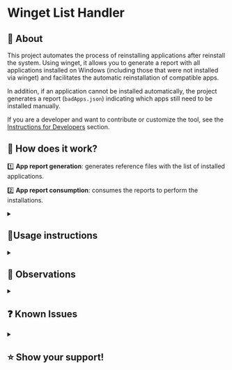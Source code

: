 # Winget List Handler

## 🔎 About

This project automates the process of reinstalling applications after reinstall the system. Using winget, it allows you to generate a report with all applications installed on Windows (including those that were not installed via winget) and facilitates the automatic reinstallation of compatible apps.

In addition, if an application cannot be installed automatically, the project generates a report (`badApps.json`) indicating which apps still need to be installed manually.

If you are a developer and want to contribute or customize the tool, see the [Instructions for Developers](https://github.com/mtpontes/winget-list-handler/blob/main/README_DEV.md) section.

## 📌 How does it work?

1️⃣ **App report generation**: generates reference files with the list of installed applications.

2️⃣ **App report consumption**: consumes the reports to perform the installations.

<details>
  <summary>
    <h2> 👤Usage instructions</h2>    
  </summary>

### ⚙️ Prerequisites for use

- ![Windows](https://img.shields.io/badge/Windows-0078D6?style=for-the-badge&logo=windows&logoColor=white)
- ![Winget-cli](https://img.shields.io/badge/Winget_CLI-%234D4D4D.svg?style=for-the-badge&logo=windows-terminal&logoColor=white)

### 📥 Download and Install

1. Access the project's [releases page](https://github.com/mtpontes/winget-list-handler/releases).
2. Download the latest version of the `winget-handler.exe` file.
3. Keep this `.exe` in an isolated directory for better use.

<details>
  <summary><h3>1️⃣ Configure Winget</h3></summary>

Before you start using the solution, check if you have winget installed and configured correctly on your machine.

By default, Winget is already installed on Windows 10/11 systems, but if you don't have it, get it from its official [repository](https://github.com/microsoft/winget-cli?tab=readme-ov-file). Just go to the releases page and download the package with the `.msixbundle` extension in _assets_ and run the installation.

[Official Winget-cli](https://github.com/microsoft/winget-cli?tab=readme-ov-file)

Use the following command to check if Winget is installed:

```sh
winget --version
```

Then use the following command and accept the Microsoft Store terms:

```sh
winget list
```

When asked about the Microsoft Store terms, press `Y` to accept.

If this term is not accepted, it will not be possible to use the solution. This term is from Microsoft for use of the
Winget tool and has no direct relation to the application, however, this solution is based on the Winget tool and
relies on it being properly configured to work.

</details>

<details>
  <summary><h3>2️⃣ Generate reports before system reinstallation</h3></summary>

Before before system reinstallation, run the application report generation. These reports are necessary for the solution
to install the current applications on the machine. In addition, it also provides a report with the list of applications that will not be installed by the solution, serving as a guideline for which apps you will need to install manually.

Run the command to generate the reference files for the installed applications:

```sh
# Powershell
./winget-handler --generate-files

# CMD
winget-handler --generate-files
```

This will create a directory and two files where `winget-handler.exe` is running:

📁 **`generatedFiles`** → Contains the application reports.

📄 **`apps.json`** → Contains only the applications that can be reinstalled automatically via winget. It is crucial for the next step and operation of the solution.

📄 **`badApps.json`** → Lists the applications that **cannot** be reinstalled automatically, either due to lack of support in winget or due to problems with the output of the `winget list` command.

📄 **`fails.json`** → Lists the apps that presented some errors during the installation.

Copy the `generatedFiles` directory and the `winget-handler.exe` executable to a safe.

After that, you can reinstall the system.

</details>

<details>
  <summary><h3>3️⃣ Install applications after reinstalling the system</h3></summary>

After reinstall the system, recover the `generatedFiles` directory and the `winget-handler.exe` executable.

Then, run one of the three commands:

- **Install the apps one at a time**

  The packages will be installed **one by one** synchronously.

  ```sh
  # Powershell
  ./winget-handler --consume-file

  # CMD
  winget-handler --consume-file
  ```

- **Installs 5 apps simultaneously in a queue**

  When an installation is finished, start another one that is in the queue

  ```sh
  # Powershell
  ./winget-handler --consume-file --async

  # CMD
  winget-handler --consume-file --async
  ```

- **Allows you to define how many apps can be installed simultaneously**

  ```sh
  # Powershell
  ./winget-handler --consume-file --async-concurrency=<REPLACE_BY_A_NUMBER_FROM_1_TO_100>

  # CMD
  winget-handler --consume-file --async-concurrency=<REPLACE_BY_A_NUMBER_FROM_1_TO_100>
  ```

</details>

---

</details>

<details>
  <summary><h2>📌 Observations</h2></summary>

This process may take a while, as it depends on the speed of the package servers and the capacity of your hardware.

- Synchronous installation is slower, but consumes less RAM, CPU and storage writes.
- Asynchronous installation is faster, but the number of packages installed simultaneously can impact the overall performance of the machine, and may be limited by the write speed of the system's default storage.
- The default for asynchronous installations is 5 simultaneous packages.

</details>

<details>
  <summary><h2>❓ Known Issues</h2></summary>

- **Winget is not installed/configured**: Make sure Winget is installed and configured correctly.
- **Some applications were not reinstalled**: Check the `badApps.json` file and install manually.
- **Error running the executable**: Run as administrator and try again.
- **The app does not find the file exec.bat**: Keep the exec.bat file at the same `.exe` application level level. The .bat file was the way I found to circumvent some terminal limitations. For some specific applications it is necessary to insert a second input that may vary from package to package, but when the execution is done via .BAT This second input is ignored and the winget follows the normal flow.

If you encounter other problems, please open an [issue](https://github.com/mtpontes/winget-list-handler/issues) in the repository.

</details>

<details>
  <summary><h2>⭐ Show your support!</h2></summary>

If this tool helped you, please consider giving the project a ⭐ on GitHub. Your support helps keep it alive and improves its reach.  
  
[👉 Give a star here](https://github.com/mtpontes/winget-list-handler)

Thanks! 👏
</details>
